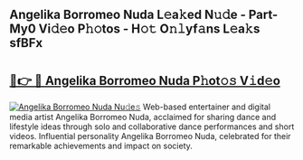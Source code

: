 ## Angelika Borromeo Nuda L𝚎a𝚔ed N𝚞𝚍e - Part-My0 Vi𝚍𝚎o P𝚑𝚘tos - H𝚘𝚝 O𝚗𝚕yf𝚊ns L𝚎a𝚔s sfBFx

# <h2><a href="http://kf8f4z2.oniu.top/?m=Angelika+Borromeo+Nuda">🔗👉 🔴 Angelika Borromeo Nuda P𝚑ot𝚘𝚜 V𝚒d𝚎o</a></h2>

[![Angelika Borromeo Nuda Nu𝚍e𝚜](https://i.imgur.com/0qMVB7G.gif)](http://kf8f4z2.oniu.top/?m=Angelika+Borromeo+Nuda)
Web-based entertainer and digital media artist Angelika Borromeo Nuda, acclaimed for sharing dance and lifestyle ideas through solo and collaborative dance performances and short videos. Influential personality Angelika Borromeo Nuda, celebrated for their remarkable achievements and impact on society.  
